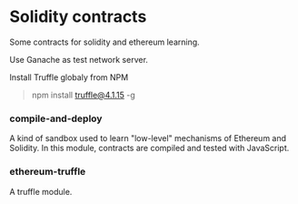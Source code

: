 # Solidity contracts

Some contracts for solidity and ethereum learning.

Use Ganache as test network server.

Install Truffle globaly from NPM
> npm install truffle@4.1.15 -g


### compile-and-deploy
A kind of sandbox used to learn "low-level" mechanisms of Ethereum and Solidity. In this module, contracts are compiled and tested with JavaScript.

### ethereum-truffle
A truffle module.
